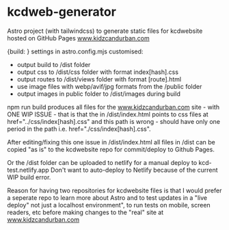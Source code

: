 # kcdweb-generator

Astro project (with tailwindcss) to generate static files for kcdwebsite hosted on GitHub Pages
www.kidzcandurban.com

{build: } settings in astro.config.mjs customised:
- output build to /dist folder
- output css to /dist/css folder with format index[hash].css
- output routes to /dist/views folder with format [route].html
- use image files with webp/avif/jpg formats from the /public folder
- output images in public folder to /dist/images during build

npm run build produces all files for the www.kidzcandurban.com site - with ONE WIP ISSUE - that is that the <head> in /dist/index.html points to css files at href="../css/index[hash].css" and this path is wrong - should have only one period in the path i.e. href="./css/index[hash].css".

After editing/fixing this one issue in /dist/index.html all files in /dist can be copied "as is" to the kcdwebsite repo for commit/deploy to Github Pages.

Or the /dist folder can be uploaded to netlify for a manual deploy to kcd-test.netlify.app
Don't want to auto-deploy to Netlify because of the current WIP build error. 

Reason for having two repositories for kcdwebsite files is that I would prefer a seperate repo to learn more about Astro and to test updates in a "live deploy" not just a localhost environment", to run tests on mobile, screen readers, etc before making changes to the "real" site at www.kidzcandurban.com
